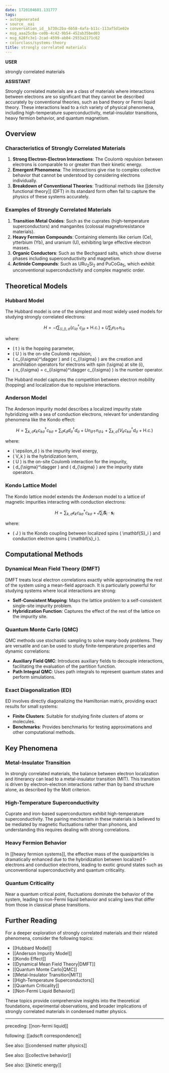 ```yaml
---
date: 1720104601.131777
tags:
- autogenerated
- source__oai
- conversation_id__b730c2ba-6b58-4afa-b11c-113af5d1e02e
- msg_aaa25c8a-ce0b-4c42-9b54-452ab35bed03
- msg_628fc3e1-2cad-4599-ab04-2933a2171c62
- colorclass/systems-theory
title: strongly correlated materials
---
```


**USER**

strongly correlated materials


**ASSISTANT**

Strongly correlated materials are a class of materials where interactions between electrons are so significant that they cannot be described accurately by conventional theories, such as band theory or Fermi liquid theory. These interactions lead to a rich variety of physical phenomena, including high-temperature superconductivity, metal-insulator transitions, heavy fermion behavior, and quantum magnetism.

## Overview

### Characteristics of Strongly Correlated Materials

1. **Strong Electron-Electron Interactions**: The Coulomb repulsion between electrons is comparable to or greater than their kinetic energy.
2. **Emergent Phenomena**: The interactions give rise to complex collective behavior that cannot be understood by considering electrons individually.
3. **Breakdown of Conventional Theories**: Traditional methods like [[density functional theory]] (DFT) in its standard form often fail to capture the physics of these systems accurately.

### Examples of Strongly Correlated Materials

1. **Transition Metal Oxides**: Such as the cuprates (high-temperature superconductors) and manganites (colossal magnetoresistance materials).
2. **Heavy Fermion Compounds**: Containing elements like cerium (Ce), ytterbium (Yb), and uranium (U), exhibiting large effective electron masses.
3. **Organic Conductors**: Such as the Bechgaard salts, which show diverse phases including superconductivity and magnetism.
4. **Actinide Compounds**: Such as URu$_2$Si$_2$ and PuCoGa$_5$, which exhibit unconventional superconductivity and complex magnetic order.

## Theoretical Models

### Hubbard Model

The Hubbard model is one of the simplest and most widely used models for studying strongly correlated electrons:

$$
H = -t \sum_{\langle i,j \rangle, \sigma} (c_{i\sigma}^\dagger c_{j\sigma} + \text{H.c.}) + U \sum_i n_{i\uparrow} n_{i\downarrow}
$$

where:
- \( t \) is the hopping parameter,
- \( U \) is the on-site Coulomb repulsion,
- \( c_{i\sigma}^\dagger \) and \( c_{i\sigma} \) are the creation and annihilation operators for electrons with spin \(\sigma\) at site \(i\),
- \( n_{i\sigma} = c_{i\sigma}^\dagger c_{i\sigma} \) is the number operator.

The Hubbard model captures the competition between electron mobility (hopping) and localization due to repulsive interactions.

### Anderson Model

The Anderson impurity model describes a localized impurity state hybridizing with a sea of conduction electrons, relevant for understanding phenomena like the Kondo effect:

$$
H = \sum_{k,\sigma} \epsilon_k c_{k\sigma}^\dagger c_{k\sigma} + \sum_{\sigma} \epsilon_d d_{\sigma}^\dagger d_{\sigma} + U n_{d\uparrow} n_{d\downarrow} + \sum_{k,\sigma} (V_k c_{k\sigma}^\dagger d_{\sigma} + \text{H.c.})
$$

where:
- \( \epsilon_d \) is the impurity level energy,
- \( V_k \) is the hybridization term,
- \( U \) is the on-site Coulomb interaction for the impurity,
- \( d_{\sigma}^\dagger \) and \( d_{\sigma} \) are the impurity state operators.

### Kondo Lattice Model

The Kondo lattice model extends the Anderson model to a lattice of magnetic impurities interacting with conduction electrons:

$$
H = \sum_{k,\sigma} \epsilon_k c_{k\sigma}^\dagger c_{k\sigma} + J \sum_i \mathbf{S}_i \cdot \mathbf{s}_i
$$

where:
- \( J \) is the Kondo coupling between localized spins \( \mathbf{S}_i \) and conduction electron spins \( \mathbf{s}_i \).

## Computational Methods

### Dynamical Mean Field Theory (DMFT)

DMFT treats local electron correlations exactly while approximating the rest of the system using a mean-field approach. It is particularly powerful for studying systems where local interactions are strong:

- **Self-Consistent Mapping**: Maps the lattice problem to a self-consistent single-site impurity problem.
- **Hybridization Function**: Captures the effect of the rest of the lattice on the impurity site.

### Quantum Monte Carlo (QMC)

QMC methods use stochastic sampling to solve many-body problems. They are versatile and can be used to study finite-temperature properties and dynamic correlations:

- **Auxiliary Field QMC**: Introduces auxiliary fields to decouple interactions, facilitating the evaluation of the partition function.
- **Path Integral QMC**: Uses path integrals to represent quantum states and perform simulations.

### Exact Diagonalization (ED)

ED involves directly diagonalizing the Hamiltonian matrix, providing exact results for small systems:

- **Finite Clusters**: Suitable for studying finite clusters of atoms or molecules.
- **Benchmarks**: Provides benchmarks for testing approximations and other computational methods.

## Key Phenomena

### Metal-Insulator Transition

In strongly correlated materials, the balance between electron localization and itinerancy can lead to a metal-insulator transition (MIT). This transition is driven by electron-electron interactions rather than by band structure alone, as described by the Mott criterion.

### High-Temperature Superconductivity

Cuprate and iron-based superconductors exhibit high-temperature superconductivity. The pairing mechanism in these materials is believed to be mediated by magnetic fluctuations rather than phonons, and understanding this requires dealing with strong correlations.

### Heavy Fermion Behavior

In [[heavy fermion systems]], the effective mass of the quasiparticles is dramatically enhanced due to the hybridization between localized f-electrons and conduction electrons, leading to exotic ground states such as unconventional superconductivity and quantum criticality.

### Quantum Criticality

Near a quantum critical point, fluctuations dominate the behavior of the system, leading to non-Fermi liquid behavior and scaling laws that differ from those in classical phase transitions.

## Further Reading

For a deeper exploration of strongly correlated materials and their related phenomena, consider the following topics:

- [[Hubbard Model]]
- [[Anderson Impurity Model]]
- [[Kondo Effect]]
- [[Dynamical Mean Field Theory|DMFT]]
- [[Quantum Monte Carlo|QMC]]
- [[Metal-Insulator Transition|MIT]]
- [[High-Temperature Superconductors]]
- [[Quantum Criticality]]
- [[Non-Fermi Liquid Behavior]]

These topics provide comprehensive insights into the theoretical foundations, experimental observations, and broader implications of strongly correlated materials in condensed matter physics.


---

preceding: [[non-fermi liquid]]  


following: [[adscft correspondence]]

See also: [[condensed matter physics]]


See also: [[collective behavior]]


See also: [[kinetic energy]]